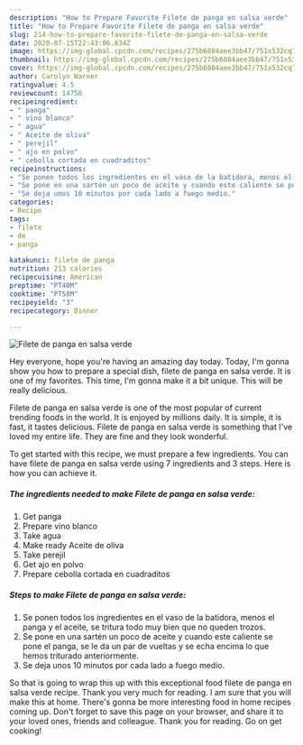 ```yaml
---
description: "How to Prepare Favorite Filete de panga en salsa verde"
title: "How to Prepare Favorite Filete de panga en salsa verde"
slug: 214-how-to-prepare-favorite-filete-de-panga-en-salsa-verde
date: 2020-07-15T22:43:06.634Z
image: https://img-global.cpcdn.com/recipes/275b6884aee3bb47/751x532cq70/filete-de-panga-en-salsa-verde-foto-principal.jpg
thumbnail: https://img-global.cpcdn.com/recipes/275b6884aee3bb47/751x532cq70/filete-de-panga-en-salsa-verde-foto-principal.jpg
cover: https://img-global.cpcdn.com/recipes/275b6884aee3bb47/751x532cq70/filete-de-panga-en-salsa-verde-foto-principal.jpg
author: Carolyn Warner
ratingvalue: 4.5
reviewcount: 14750
recipeingredient:
- " panga"
- " vino blanco"
- " agua"
- " Aceite de oliva"
- " perejil"
- " ajo en polvo"
- " cebolla cortada en cuadraditos"
recipeinstructions:
- "Se ponen todos los ingredientes en el vaso de la batidora, menos el panga y el aceite, se tritura todo muy bien que no queden trozos."
- "Se pone en una sartén un poco de aceite y cuando este caliente se pone el panga, se le da un par de vueltas y se echa encima lo que hemos triturado anteriormente."
- "Se deja unos 10 minutos por cada lado a fuego medio."
categories:
- Recipe
tags:
- filete
- de
- panga

katakunci: filete de panga 
nutrition: 213 calories
recipecuisine: American
preptime: "PT40M"
cooktime: "PT58M"
recipeyield: "3"
recipecategory: Dinner

---
```



![Filete de panga en salsa verde](https://img-global.cpcdn.com/recipes/275b6884aee3bb47/751x532cq70/filete-de-panga-en-salsa-verde-foto-principal.jpg)

Hey everyone, hope you're having an amazing day today. Today, I'm gonna show you how to prepare a special dish, filete de panga en salsa verde. It is one of my favorites. This time, I'm gonna make it a bit unique. This will be really delicious.

Filete de panga en salsa verde is one of the most popular of current trending foods in the world. It is enjoyed by millions daily. It is simple, it is fast, it tastes delicious. Filete de panga en salsa verde is something that I've loved my entire life. They are fine and they look wonderful.




To get started with this recipe, we must prepare a few ingredients. You can have filete de panga en salsa verde using 7 ingredients and 3 steps. Here is how you can achieve it.

<!--inarticleads1-->

##### The ingredients needed to make Filete de panga en salsa verde:

1. Get  panga
1. Prepare  vino blanco
1. Take  agua
1. Make ready  Aceite de oliva
1. Take  perejil
1. Get  ajo en polvo
1. Prepare  cebolla cortada en cuadraditos




<!--inarticleads2-->

##### Steps to make Filete de panga en salsa verde:

1. Se ponen todos los ingredientes en el vaso de la batidora, menos el panga y el aceite, se tritura todo muy bien que no queden trozos.
1. Se pone en una sartén un poco de aceite y cuando este caliente se pone el panga, se le da un par de vueltas y se echa encima lo que hemos triturado anteriormente.
1. Se deja unos 10 minutos por cada lado a fuego medio.




So that is going to wrap this up with this exceptional food filete de panga en salsa verde recipe. Thank you very much for reading. I am sure that you will make this at home. There's gonna be more interesting food in home recipes coming up. Don't forget to save this page on your browser, and share it to your loved ones, friends and colleague. Thank you for reading. Go on get cooking!
